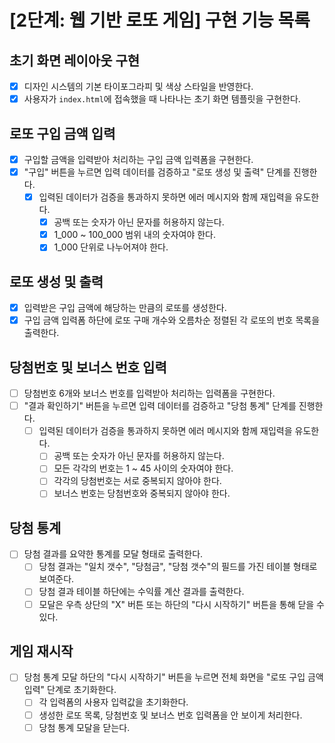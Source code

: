 # [2단계: 웹 기반 로또 게임] 구현 기능 목록

## 초기 화면 레이아웃 구현
- [x] 디자인 시스템의 기본 타이포그라피 및 색상 스타일을 반영한다.
- [x] 사용자가 `index.html`에 접속했을 때 나타나는 초기 화면 템플릿을 구현한다.

## 로또 구입 금액 입력
- [x] 구입할 금액을 입력받아 처리하는 구입 금액 입력폼을 구현한다.
- [x] "구입" 버튼을 누르면 입력 데이터를 검증하고 "로또 생성 및 출력" 단계를 진행한다.
  - [x] 입력된 데이터가 검증을 통과하지 못하면 에러 메시지와 함께 재입력을 유도한다.
    - [x] 공백 또는 숫자가 아닌 문자를 허용하지 않는다.
    - [x] 1_000 ~ 100_000 범위 내의 숫자여야 한다.
    - [x] 1_000 단위로 나누어져야 한다.

## 로또 생성 및 출력
- [x] 입력받은 구입 금액에 해당하는 만큼의 로또를 생성한다.
- [x] 구입 금액 입력폼 하단에 로또 구매 개수와 오름차순 정렬된 각 로또의 번호 목록을 출력한다.

## 당첨번호 및 보너스 번호 입력
- [ ] 당첨번호 6개와 보너스 번호를 입력받아 처리하는 입력폼을 구현한다.
- [ ] "결과 확인하기" 버튼을 누르면 입력 데이터를 검증하고 "당첨 통계" 단계를 진행한다.
  - [ ] 입력된 데이터가 검증을 통과하지 못하면 에러 메시지와 함께 재입력을 유도한다.
    - [ ] 공백 또는 숫자가 아닌 문자를 허용하지 않는다.
    - [ ] 모든 각각의 번호는 1 ~ 45 사이의 숫자여야 한다.
    - [ ] 각각의 당첨번호는 서로 중복되지 않아야 한다.
    - [ ] 보너스 번호는 당첨번호와 중복되지 않아야 한다.

## 당첨 통계
- [ ] 당첨 결과를 요약한 통계를 모달 형태로 출력한다.
  - [ ] 당첨 결과는 "일치 갯수", "당첨금", "당첨 갯수"의 필드를 가진 테이블 형태로 보여준다.
  - [ ] 당첨 결과 테이블 하단에는 수익률 계산 결과를 출력한다.
  - [ ] 모달은 우측 상단의 "X" 버튼 또는 하단의 "다시 시작하기" 버튼을 통해 닫을 수 있다.

## 게임 재시작
- [ ] 당첨 통계 모달 하단의 "다시 시작하기" 버튼을 누르면 전체 화면을 "로또 구입 금액 입력" 단계로 초기화한다.
  - [ ] 각 입력폼의 사용자 입력값을 초기화한다.
  - [ ] 생성한 로또 목록, 당첨번호 및 보너스 번호 입력폼을 안 보이게 처리한다.
  - [ ] 당첨 통계 모달을 닫는다.
